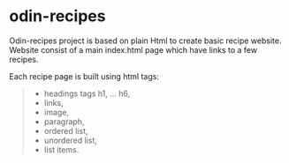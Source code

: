 # odin-recipes

Odin-recipes project is based on plain Html to create basic recipe website.
Website consist of a main index.html page which have links to a few recipes.

Each recipe page is built using html tags:

> - headings tags h1, ... h6,
> - links,
> - image,
> - paragraph,
> - ordered list,
> - unordered list,
> - list items.
